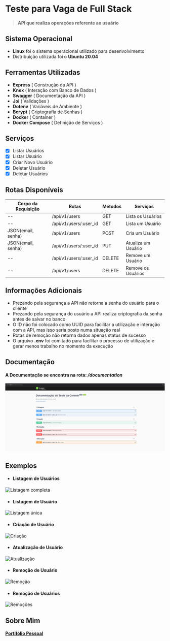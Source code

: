 # Teste para Vaga de Full Stack

> **API que realiza operações referente ao usuário**

## Sistema Operacional
- **Linux** foi o sistema operacional utilizado para desenvolvimento
- Distribuição utilizada foi o **Ubuntu 20.04**

## Ferramentas Utilizadas
- **Express** ( Construção da API )
- **Knex** ( Interação com Banco de Dados )
- **Swagger** ( Documentação da API )
- **Joi** ( Validações )
- **Dotenv** ( Variáveis de Ambiente )
- **Bcrypt** ( Criptografia de Senhas )
- **Docker** ( Container )
- **Docker Compose** ( Definição de Serviços )

## Serviços
- [x] Listar Usuários
- [x] Listar Usuário
- [x] Criar Novo Usuário
- [x] Deletar Usuário
- [x] Deletar Usuários

## Rotas Disponíveis
**Corpo da Requisição** | **Rotas** | **Métodos** | **Serviços**
---- | ---- | ---- | ----
-- | /api/v1/users | GET | Lista os Usuários
-- | /api/v1/users/:user_id | GET | Lista um Usuário
JSON(email, senha) | /api/v1/users | POST | Cria um Usuário
JSON(email, senha) | /api/v1/users/:user_id | PUT | Atualiza um Usuário
-- | /api/v1/users/:user_id | DELETE | Remove um Usuário
-- | /api/v1/users | DELETE | Remove os Usuários

## Informações Adicionais
- Prezando pela segurança a API não retorna a senha do usuário para o cliente
- Prezando pela segurança do usuário a API realiza criptografia da senha antes de salvar no banco
- O ID não foi colocado como UUID para facilitar a utilização e interação com a API, mas isso seria posto numa situação real
- Rotas de remoção não retorna dados apenas status de sucesso
- O arquivo **.env** foi comitado para facilitar o processo de utilização e gerar menos trabalho no momento da execução

## Documentação
#### A Documentação se encontra na rota: */documentation*
![Documentação com Swagger](https://github.com/pinheiiro/test-FullstackJSJunior/blob/main/assets/Documenta%C3%A7%C3%A3o.png)

## Exemplos
- #### Listagem de Usuários

![Listagem completa](https://github.com/pinheiiro/test-FullstackJSJunior/blob/main/assets/Listar%20Usu%C3%A1rios.png)

- #### Listagem de Usuário

![Listagem única](https://github.com/pinheiiro/test-FullstackJSJunior/blob/main/assets/Listar%20Usu%C3%A1rio.png)

- #### Criação de Usuário

![Criação](https://github.com/pinheiiro/test-FullstackJSJunior/blob/main/assets/Criar%20Usu%C3%A1rio.png)

- #### Atualização de Usuário

![Atualização](https://github.com/pinheiiro/test-FullstackJSJunior/blob/main/assets/Atualizar%20Usu%C3%A1rio.png)

- #### Remoção de Usuário

![Remoção](https://github.com/pinheiiro/test-FullstackJSJunior/blob/main/assets/Deletar%20Usu%C3%A1rio.png)

- #### Remoção de Usuários

![Remoções](https://github.com/pinheiiro/test-FullstackJSJunior/blob/main/assets/Deletar%20Usu%C3%A1rios.png)


## Sobre Mim
#### [Portifólio Pessoal](https://pinheiro.vercel.app/)
